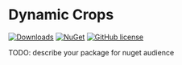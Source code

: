 # Dynamic Crops 

[![Downloads](https://img.shields.io/nuget/dt/mttblss.DynamicCrops?color=cc9900)](https://www.nuget.org/packages/mttblss.DynamicCrops/)
[![NuGet](https://img.shields.io/nuget/vpre/mttblss.DynamicCrops?color=0273B3)](https://www.nuget.org/packages/mttblss.DynamicCrops)
[![GitHub license](https://img.shields.io/github/license/mttblss/DynamicCrops?color=8AB803)](https://github.com/mttblss/DynamicCrops/blob/main/LICENSE)

TODO: describe your package for nuget audience